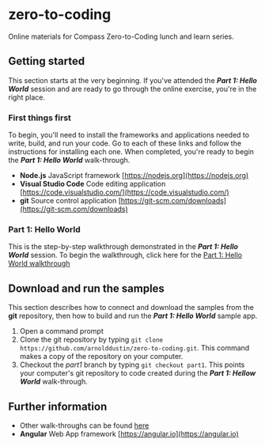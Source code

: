 # zero-to-coding
Online materials for Compass Zero-to-Coding lunch and learn series.

## Getting started
This section starts at the very beginning. If you've attended the ***Part 1: Hello World*** session and are ready to go through the online exercise, you're in the right place.

### First things first
To begin, you'll need to install the frameworks and applications needed to write, build, and run your code.  Go to each of these links and follow the instructions for installing each one.  When completed, you're ready to begin the ***Part 1: Hello World*** walk-through.

* **Node.js** JavaScript framework [https://nodejs.org](https://nodejs.org)
* **Visual Studio Code** Code editing application [https://code.visualstudio.com/](https://code.visualstudio.com/)
* **git** Source control application [https://git-scm.com/downloads](https://git-scm.com/downloads)

### Part 1: Hello World
This is the step-by-step walkthrough demonstrated in the ***Part 1: Hello World*** session.
To begin the walkthrough, click here for the [Part 1: Hello World walkthrough](./walkthroughs/part1.md)

## Download and run the samples
This section describes how to connect and download the samples from the **git** repository, then how to build and run the ***Part 1: Hello World*** sample app.

1. Open a command prompt
2. Clone the git repository by typing `git clone https://github.com/arnolddustin/zero-to-coding.git`.  This command makes a copy of the repository on your computer. 
3. Checkout the *part1* branch by typing `git checkout part1`. This points your computer's git repository to code created during the ***Part 1: Hellow World*** walk-through.

## Further information

* Other walk-throughs can be found [here](./walkthroughs/README.md)
* **Angular** Web App framework [https://angular.io](https://angular.io)
